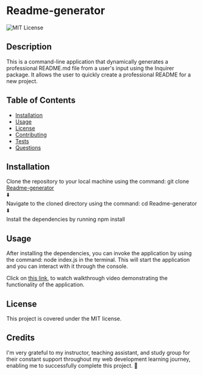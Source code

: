 # Readme-generator
![MIT License](https://img.shields.io/badge/License-MIT-yellow.svg)

## Description
This is a command-line application that dynamically generates a professional README.md file from a user's input using the Inquirer package. It allows the user to quickly create a professional README for a new project.

## Table of Contents
- [Installation](#installation)
- [Usage](#usage)
- [License](#license)
- [Contributing](#contributing)
- [Tests](#tests)
- [Questions](#questions)

## Installation
Clone the repository to your local machine using the command: git clone [Readme-generator](https://github.com/Naike-B/Readme-generator)  
⬇️  
Navigate to the cloned directory using the command: cd Readme-generator  
⬇️  
Install the dependencies by running npm install

## Usage
After installing the dependencies, you can invoke the application by using the command: node index.js in the terminal. This will start the application and you can interact with it through the console.

Click on [this link](https://drive.google.com/file/d/1AaeIDFNHLymnGJwlBm2wNQslLZgiySqf/view?usp=sharing), to watch walkthrough video demonstrating the functionality of the application.

## License
This project is covered under the MIT license.

## Credits

I'm very grateful to my instructor, teaching assistant, and study group for their constant support throughout my web development learning journey, enabling me to successfully complete this project.  🚀


